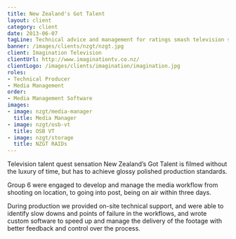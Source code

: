 ```yaml
---
title: New Zealand's Got Talent
layout: client
category: client
date: 2013-06-07
tagLine: Technical advice and management for ratings smash television show
banner: /images/clients/nzgt/nzgt.jpg
client: Imagination Television
clientUrl: http://www.imaginationtv.co.nz/
clientLogo: /images/clients/imagination/imagination.jpg
roles:
- Technical Producer
- Media Management
order:
- Media Management Software
images:
- image: nzgt/media-manager
  title: Media Manager
- image: nzgt/osb-vt
  title: OSB VT
- image: nzgt/storage
  title: NZGT RAIDs
---
```


Television talent quest sensation New Zealand’s Got Talent is filmed without the luxury of time, but has to achieve glossy polished production standards.

Group 6 were engaged to develop and manage the media workflow from shooting on location, to going into post, being on air within three days.

During production we provided on-site technical support, and were able to identify slow downs and points of failure in the workflows, and wrote custom software to speed up and manage the delivery of the footage with better feedback and control over the process.
